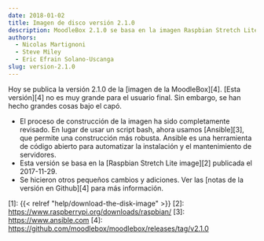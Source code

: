 ```yaml
---
date: 2018-01-02
title: Imagen de disco versión 2.1.0
description: MoodleBox 2.1.0 se basa en la imagen Raspbian Stretch Lite publicada el 2017-11-29. El proceso de construcción de la imagen fue refactorizado.
authors:
  - Nicolas Martignoni
  - Steve Miley
  - Eric Efrain Solano-Uscanga
slug: version-2.1.0
---
```


Hoy se publica la versión 2.1.0 de la [imagen de la MoodleBox][4]. [Esta versión][4] no es muy grande para el usuario final. Sin embargo, se han hecho grandes cosas bajo el capó.

  - El proceso de construcción de la imagen ha sido completamente revisado. En lugar de usar un script bash, ahora usamos [Ansible][3], que permite una construcción más robusta. Ansible es una herramienta de código abierto para automatizar la instalación y el mantenimiento de servidores.
  - Esta versión se basa en la [Raspbian Stretch Lite image][2] publicada el 2017-11-29.
  - Se hicieron otros pequeños cambios y adiciones. Ver las [notas de la versión en Github][4] para más información.

 [1]: {{< relref "help/download-the-disk-image" >}}
 [2]: https://www.raspberrypi.org/downloads/raspbian/
 [3]: https://www.ansible.com
 [4]: https://github.com/moodlebox/moodlebox/releases/tag/v2.1.0
